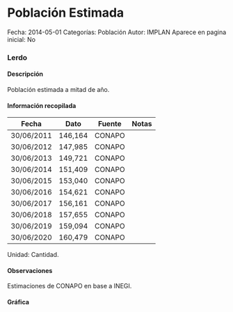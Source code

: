 Población Estimada
=====

Fecha: 2014-05-01
Categorías: Población
Autor: IMPLAN
Aparece en pagina inicial: No

### Lerdo

#### Descripción

Población estimada a mitad de año.

<!-- break -->

#### Información recopilada

<table class="table table-hover table-bordered matriz">
  <thead>
    <tr><th>Fecha</th><th>Dato</th><th>Fuente</th><th>Notas</th></tr>
  </thead>
  <tbody>
    <tr><td class="centrado">30/06/2011</td><td class="derecha">146,164</td><td>CONAPO</td><td></td></tr>
    <tr><td class="centrado">30/06/2012</td><td class="derecha">147,985</td><td>CONAPO</td><td></td></tr>
    <tr><td class="centrado">30/06/2013</td><td class="derecha">149,721</td><td>CONAPO</td><td></td></tr>
    <tr><td class="centrado">30/06/2014</td><td class="derecha">151,409</td><td>CONAPO</td><td></td></tr>
    <tr><td class="centrado">30/06/2015</td><td class="derecha">153,040</td><td>CONAPO</td><td></td></tr>
    <tr><td class="centrado">30/06/2016</td><td class="derecha">154,621</td><td>CONAPO</td><td></td></tr>
    <tr><td class="centrado">30/06/2017</td><td class="derecha">156,161</td><td>CONAPO</td><td></td></tr>
    <tr><td class="centrado">30/06/2018</td><td class="derecha">157,655</td><td>CONAPO</td><td></td></tr>
    <tr><td class="centrado">30/06/2019</td><td class="derecha">159,094</td><td>CONAPO</td><td></td></tr>
    <tr><td class="centrado">30/06/2020</td><td class="derecha">160,479</td><td>CONAPO</td><td></td></tr>
  </tbody>
</table>

Unidad: Cantidad.

#### Observaciones

Estimaciones de CONAPO en base a INEGI.

#### Gráfica

<div id="Morrisgfuaiewr" class="grafica"></div>
  <script>
  new Morris.Line({
    element: 'Morrisgfuaiewr',
    data: [
      { fecha: '2011-06-30', dato: 146164 },
      { fecha: '2012-06-30', dato: 147985 },
      { fecha: '2013-06-30', dato: 149721 },
      { fecha: '2014-06-30', dato: 151409 },
      { fecha: '2015-06-30', dato: 153040 },
      { fecha: '2016-06-30', dato: 154621 },
      { fecha: '2017-06-30', dato: 156161 },
      { fecha: '2018-06-30', dato: 157655 },
      { fecha: '2019-06-30', dato: 159094 },
      { fecha: '2020-06-30', dato: 160479 }
    ],
    xkey: 'fecha',
    ykeys: ['dato'],
    labels: ['Dato'],
    lineColors: ['#FF5B02'],
    xLabelFormat: function(d) {
      return d.getDate()+'/'+(d.getMonth()+1)+'/'+d.getFullYear();
    },
    dateFormat: function (ts) {
      var d = new Date(ts);
      return d.getDate() + '/' + (d.getMonth() + 1) + '/' + d.getFullYear();
    }
  });
  </script>

